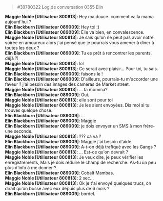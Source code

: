 > #30780322 Log de conversation 0355 Elin  
  
**Maggie Noble [Utilisateur 800813]**: Hey ma douce. comment va la mama aujourd'hui ?  
**Elin Blackburn [Utilisateur 089009]**: Hey toi :)  
**Elin Blackburn [Utilisateur 089009]**: Elle va bien, en convalescence.  
**Maggie Noble [Utilisateur 800813]**: Je sais qu'on ne peut pas avoir notre soirée en amoureux alors j'ai pensé que je pourrais vous amener à diner à toutes les deux ?  
**Elin Blackburn [Utilisateur 089009]**: Tu es prêt à rencontrer les parents, déjà ?!  
**Maggie Noble [Utilisateur 800813]**: lol  
**Maggie Noble [Utilisateur 800813]**: Ce serait avec plaisir... Pour toi, tu sais.  
**Elin Blackburn [Utilisateur 089009]**: faisons le !  
**Elin Blackburn [Utilisateur 089009]**: D'ailleurs, pourrais-tu m'accorder une faveur ? j'ai besoin des images des caméras de Market street.  
**Maggie Noble [Utilisateur 800813]**: ... ta momma?  
**Elin Blackburn [Utilisateur 089009]**: Oui.  
**Maggie Noble [Utilisateur 800813]**: elle sont pour toi  
**Maggie Noble [Utilisateur 800813]**: Je les aient envoyées. Dis moi si tu trouves quelque chose.  
**Elin Blackburn [Utilisateur 089009]**: ...  
**Elin Blackburn [Utilisateur 089009]**: Maggie  
**Elin Blackburn [Utilisateur 089009]**: je dois envoyer un SMS à mon frère- une seconde.  
**Maggie Noble [Utilisateur 800813]**: ??? ca va ?  
**Elin Blackburn [Utilisateur 089009]**: Maggie j'ai besoin d'aide.  
**Elin Blackburn [Utilisateur 089009]**: A-t-on déjà trafiqué avec les Gangs ?  
**Maggie Noble [Utilisateur 800813]**: ... Est-ce qu'on devrait ?  
**Maggie Noble [Utilisateur 800813]**: Je veux dire, je peux vérifier les enregistrements, Mais je dois réduire le champ de recherche. As-tu un peu plus d'info à me donner ?  
**Elin Blackburn [Utilisateur 089009]**: Cobalt Mambas.  
**Maggie Noble [Utilisateur 800813]**: 2 sec...  
**Maggie Noble [Utilisateur 800813]**: Ok je t'ai envoyé quelques trucs, on dirait qu'on bosse avec eux depuis plus de 6 mois ?  
**Elin Blackburn [Utilisateur 089009]**: bordel.  

